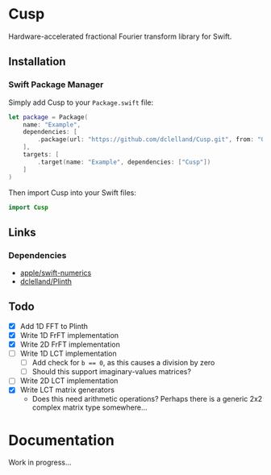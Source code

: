 # Cusp

Hardware-accelerated fractional Fourier transform library for Swift.

## Installation

### Swift Package Manager

Simply add Cusp to your `Package.swift` file: 

```swift
let package = Package(
    name: "Example",
    dependencies: [
        .package(url: "https://github.com/dclelland/Cusp.git", from: "0.1.0"),
    ],
    targets: [
        .target(name: "Example", dependencies: ["Cusp"])
    ]
)
```

Then import Cusp into your Swift files:

```swift
import Cusp
```

## Links

### Dependencies

- [apple/swift-numerics](https://github.com/apple/swift-numerics)
- [dclelland/Plinth](https://github.com/dclelland/Plinth)

## Todo

- [x] Add 1D FFT to Plinth
- [x] Write 1D FrFT implementation
- [x] Write 2D FrFT implementation
- [ ] Write 1D LCT implementation
    - [ ] Add check for `b == 0`, as this causes a division by zero
    - [ ] Should this support imaginary-values matrices?
- [ ] Write 2D LCT implementation
- [x] Write LCT matrix generators
    - Does this need arithmetic operations? Perhaps there is a generic 2x2 complex matrix type somewhere...

# Documentation

Work in progress...
